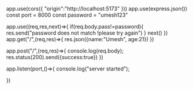 app.use(cors({
    "origin":"http://localhost:5173"
}))
app.use(express.json())
const port = 8000
const password = "umesh123"

app.use((req,res,next)=>{
    if(req.body.pass!=password){
        res.send("password does not match !please try again")
    }
    next()
})
app.get("/",(req,res)=>{
    res.json({name:"Umesh", age:21})
})

app.post("/",(req,res)=>{
    console.log(req.body);
    res.status(200).send({success:true})
})

app.listen(port,()=>{
    console.log("server started");
    
})
